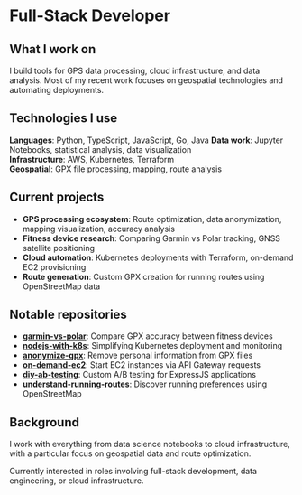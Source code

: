 # Full-Stack Developer

## What I work on
I build tools for GPS data processing, cloud infrastructure, and data analysis. Most of my recent work focuses on geospatial technologies and automating deployments.

## Technologies I use
**Languages**: Python, TypeScript, JavaScript, Go, Java
**Data work**: Jupyter Notebooks, statistical analysis, data visualization  
**Infrastructure**: AWS, Kubernetes, Terraform  
**Geospatial**: GPX file processing, mapping, route analysis  

## Current projects
- **GPS processing ecosystem**: Route optimization, data anonymization, mapping visualization, accuracy analysis
- **Fitness device research**: Comparing Garmin vs Polar tracking, GNSS satellite positioning
- **Cloud automation**: Kubernetes deployments with Terraform, on-demand EC2 provisioning
- **Route generation**: Custom GPX creation for running routes using OpenStreetMap data

## Notable repositories
- **[garmin-vs-polar](https://github.com/evgeniyarbatov/garmin-vs-polar)**: Compare GPX accuracy between fitness devices
- **[nodejs-with-k8s](https://github.com/evgeniyarbatov/nodejs-with-k8s)**: Simplifying Kubernetes deployment and monitoring  
- **[anonymize-gpx](https://github.com/evgeniyarbatov/anonymize-gpx)**: Remove personal information from GPX files
- **[on-demand-ec2](https://github.com/evgeniyarbatov/on-demand-ec2)**: Start EC2 instances via API Gateway requests
- **[diy-ab-testing](https://github.com/evgeniyarbatov/diy-ab-testing)**: Custom A/B testing for ExpressJS applications
- **[understand-running-routes](https://github.com/evgeniyarbatov/understand-running-routes)**: Discover running preferences using OpenStreetMap

## Background
I work with everything from data science notebooks to cloud infrastructure, with a particular focus on geospatial data and route optimization.

Currently interested in roles involving full-stack development, data engineering, or cloud infrastructure.
